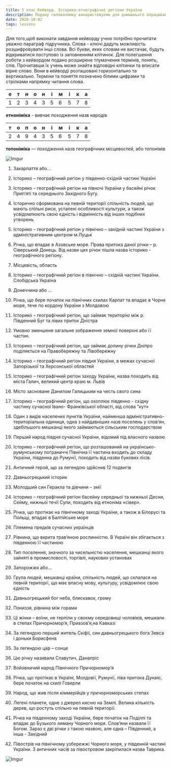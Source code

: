 ```yaml
---
title: 5 клас.Кейворд. Історико-етнографічні регіони України 
description: Подану головоломку використовуємо для домашнього опрацювання теми та під час дистанційного навчання
date: 2020-10-02
tags: lessons
---
```


Для того,щоб виконати завдання кейворду учню потрібно прочитати уважно параграф підручника. Слова - ключі дадуть можливість розшифровувати інші слова. Всі букви, яких словам не вистачає, будуть відкриватися поступово із заповненням клітинок. Для полегшення роботи з кейвордом подано розширене тлумачення термінів, понять, слів. Прочитавши їх учень може знайти відповідні клітинки та вписати вірне слово. Вони в кейворді розташовані горизонтально та вертикально. Терміни та поняття позначено білими цифрами та стрілками напрямку читання слова.

| е | т | н | о | н | і | м | і | к | а |
| ---- | ---- | ---- | ---- | ---- | ---- | ---- | ---- | ---- | ---- |
| 1 | 2 | 3 | 4 | 3 | 5 | 6 | 5 | 7 | 8 |

**етноніміка** - вивчає походження назв народів 

| т | о | п | о | н | і | м | і | к | а |
| ---- | ---- | ---- | ---- | ---- | ---- | ---- | ---- | ---- | ---- |
| 2 | 4 | 9 | 4 | 3 | 5 | 6 | 5 | 7 | 8 |

**топоніміка** — походження назв географічних місцевостей, або топонімів

![Imgur](https://i.imgur.com/qN5pN70.png)

1. Закарпаття або…

2. Історико – географічний регіон у південно-східній частині Україні

3. Історико – географічний регіон на півночі України у басейні річок Прип’яті та середнього Західного Бугу.

4. Історично сформована на певній території спільність людей, що мають спільні риси, усталені особливості культури, а також усвідомлюють свою єдність і відмінність від інших подібних утворень 

5. Історико – географічний регіон у північно – західній частині України з адміністративним центром м.Луцьк

6. Річка, що впадає в Азовське море. Права притока даної річки – р. Сіверський Донець. Від назви цих річок пішла назва історико - географічного регіону.

7. Місцевість, область

8. Історико – географічний регіон в північно – східній частині України. Слобідська Україна

9. Донеччина або …

10. Річка, що бере початок на північних схилах Карпат та впадає в Чорне море, тече по кордону України з Молдовою

11. Історико – географічний регіон, що займає територію між р. Південний Буг та лівих приток Дністра

12. Умовно зменшене загальне зображення земної поверхні або її частин.

13. Історико – географічний регіон, що займає долину річки Дніпро поділяється на Правобережну та Лівобережну

14. Історико – географічний регіон півдня України, в межах сучасної Запорізької та Херсонської областей

15. Історико – географічний регіон заходу України, назва походить від міста Галич, великий центр краю м. Львів

16. Місто засноване Данилом Галицьким на честь свого сина

17. Історико – географічний регіон, що охоплює південно - східну частину сучасної Івано- Франківської області, від слова “кут»

18. Один з видів населених пунктів України, найменша адміністративно- територіальна одиниця, одна з найдавніших назв поселень у слов’ян, здебільшого мешканці якого займаються сільським господарством

19. Перший народ півдня сучасної України, відомий під власного назвою

20. Історико – географічний регіон, що розташований на українсько-румунському пограниччі Північна її частина входить до складу України, південна до Румунії, походить від назви букових лісів.

21. Античний герой, що за легендою здійснив 12 подвигів

22. Давньогрецький історик

23. Молодший син Геракла та дівчини – змії

24. Історико – географічний регіон басейну середньої та нижньої Десни, Сейму, нижньої течії Сули, походить від етноніма «сівер».

25. Річка, що протікає на північному заході України, а також в Білорусі та Польщі, впадає в Балтійське море

26. Племена предків сучасних українців

27. Рівнина, що вкрита трав’яною рослинністю. В Україні він збігається з південною її частиною

28. Тип поселення, значного за чисельністю населення, мешканці якого зайняті в промисловості, торгівлі, наукових установах

29. Запорожжя або…

30. Група людей, мешканці країни, спільність людей, що склалася на певній території, що має власну мову, культуру, усвідомлює свою єдність

31. Давньогрецький бог неба, блискавок, грому

32. Пониззя, рівнина між горами

33. Ці жінки – воїни, не терпіли у своєму середовищі чоловіків, мешкали в степах Причорномор’я, Приазов’я,на Кавказі

34. За легендою перший житель Скіфії, син давньогрецького бога Зевса і доньки Борисфена

35. За легендою цар – сонце

36. Цю річку називали Славутич, Данапріс

37. Войовничий народ Північного Причорномор’я

38. Річка, що протікає в Україні, Молдовії, Румунії, ліва притока Дунаю, бере початок на схилі Говерли 

39. Народ, що жив після кіммерійців у причорноморських степах

40. Легені планети, одне з джерел кисню на Землі. Велика кількість дерев, що ростуть спільно на певній території.

41. Річка на південному заході України, бере початок на Поділлі та впадає до Бузького лиману Чорного моря. Слов’яни назвали її Богом. Зараз є дві річки з такою назвою, але одна – Південний, а інша - Західний

42. Півострів на північному узбережжі Чорного моря, у південній частині України. З античних часів за півостровом закріпилася назва Таврика.



![Imgur](https://i.imgur.com/27XSWuq.png)